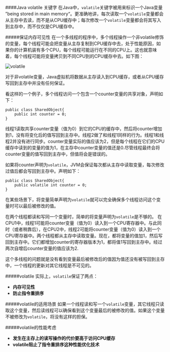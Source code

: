 ####Java volatile 关键字
在Java中，<code>valatile</code>关键字被用来标识一个Java变量 ”being stored in main memory“。更准确地讲，每次读取一个<code>volatile</code>变量都会从主存中去读，而不是从CPU缓存中；每次修改一个<code>volatile</code>变量都会将其写入到主存中，而不仅仅是CPU缓存中。

#####保证内存可见性
在一个多线程的程序中，多个线程操作一个非volatile修饰的变量，每个线程可能会把变量从主存复制到CPU缓存中去，处于性能原因，如果你的计算机装有多个CPU，每个线程可能运行在不同的CPU上。这也就意味着，每个线程可能将变量拷贝到不同CPU到的CPU缓存中去。如下图：

![volatile](http://tutorials.jenkov.com/images/java-concurrency/java-volatile-1.png)

对于非volatile变量，Java虚拟机将数据从主存读入到CPU缓存，或者从CPU缓存写回到主存中并没有任何保证。

看这样的一个例子，多个线程访问一个包含一个counter变量的共享对象，声明如下：

    public class SharedObject{
	    public int counter = 0;
    }
线程1读取共享counter变量（值为0）到它的CPU的缓存中，然后将counter增加到1，没有将变化后的值写回到主存中。线程2做了和线程1同样的行为。线程1和线程2并没有进行同步。counter变量实际的值应该为2，但是每个线程在它们的CPU缓存中读到的变量的值为1，在主存中counter变量的值还是0.尽管线程最终会将counter变量的值写回到主存中，但值将会是错误的。

如果将counter声明为<code>volatile</code>，JVM会保证每次都从主存中读取变量，每次修改过值后都会写回到主存中。声明如下：

    public class SharedObject{
	    public volatile int counter = 0;
    }
在某些场景下，将变量简单声明为<code>volatile</code>就可以完全确保多个线程访问这个变量时可以最后被修改的值。

在两个线程都读和写同一个变量时，简单的将变量声明为<code>volatile</code>是不够的。
在CPU1中，线程1可能将counter变量（值为0）读入到一个CPU寄存器中。与此同时（或者稍靠后），在CPU2中，线程2可能将counter变量（值为0）读入到一个CPU寄存器中。两个线程都从主存中读取变量。现在，都将变量的值加1，然后写回到主存中。它们都增加counter的寄存器版本为1，都将值1写回到主存中。经过两次自增后counter变量的值应该为2.

这个多线程的问题就是没有看到变量最后被修改后的值因为值还没有被写回到主存中，一个线程的更新对其它线程是不可见的。

#####volatile
实际上，<code>volatile</code>保证了两点：
- **内存可见性**
- **防止指令重排序**

#####volatile的适用场景
如果一个线程读和写一个<code>volatile</code>变量，其它线程只读取这个变量，然后读线程可以确保看到这个变量最后的被修改的值。如果这个变量不被修改为<code>volatile</code>，将没有这样的担保。

#####volatile的性能考虑
- **发生在主存上的读写操作的代价要高于访问CPU缓存**
- **volatile阻止了指令重排序这种性能优化技术**
